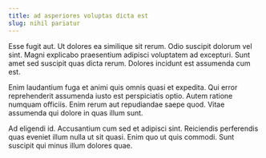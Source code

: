 ```yaml
---
title: ad asperiores voluptas dicta est
slug: nihil pariatur
---
```


Esse fugit aut. Ut dolores ea similique sit rerum. Odio suscipit dolorum vel sint. Magni explicabo praesentium adipisci voluptatem ad excepturi. Sunt amet sed suscipit quas dicta rerum. Dolores incidunt est assumenda cum est.

Enim laudantium fuga et animi quis omnis quasi et expedita. Qui error reprehenderit assumenda iusto est perspiciatis optio. Autem ratione numquam officiis. Enim rerum aut repudiandae saepe quod. Vitae assumenda qui dolore in quas illum sunt.

Ad eligendi id. Accusantium cum sed et adipisci sint. Reiciendis perferendis quas eveniet illum nulla ut sit quasi. Enim quo ut quis commodi. Sunt suscipit qui minus illum dolores quae.
